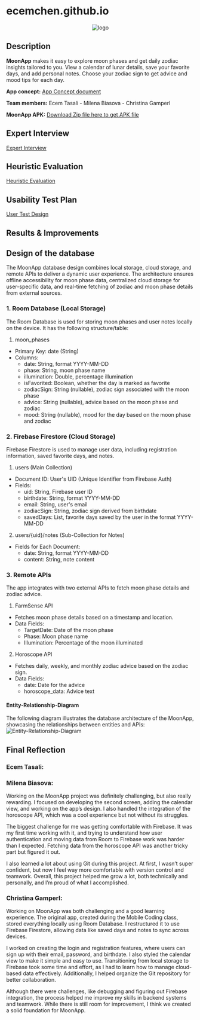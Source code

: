 # ecemchen.github.io

<p align="center">
  <img src="https://github.com/user-attachments/assets/9b19c52c-277b-4d24-b316-07b095792f32" alt="logo"/>
</p>

## Description

**MoonApp** makes it easy to explore moon phases and get daily zodiac insights tailored to you. View a calendar of lunar details, save your favorite days, and add personal notes. Choose your zodiac sign to get advice and mood tips for each day.

**App concept:**  [App Concept document](https://github.com/user-attachments/files/18476226/MoonApp_Christina.Milena.Ecem.pdf)  

**Team members:**
Ecem Tasali -
Milena Biasova -
Christina Gamperl

**MoonApp APK:**  [Download Zip file here to get APK file](https://github.com/user-attachments/files/18503868/app-release.apk.zip)


## Expert Interview
[Expert Interview](https://github.com/user-attachments/files/18478607/expert_interview.pdf)  

## Heuristic Evaluation
[Heuristic Evaluation](https://github.com/user-attachments/files/18478567/Heuristic.Evaluation.pdf)  

## Usability Test Plan
[User Test Design](https://github.com/user-attachments/files/18616052/CCL3.MoonApp.User.Test.Design.pdf)


## Results & Improvements

## Design of the database
The MoonApp database design combines local storage, cloud storage, and remote APIs to deliver a dynamic user experience. The architecture ensures offline accessibility for moon phase data, centralized cloud storage for user-specific data, and real-time fetching of zodiac and moon phase details from external sources.

### 1. Room Database (Local Storage)
The Room Database is used for storing moon phases and user notes locally on the device. 
It has the following structure/table: 

1. moon_phases
- Primary Key: date (String)
- Columns:
  - date: String, format YYYY-MM-DD
  - phase: String, moon phase name
  - illumination: Double, percentage illumination
  - isFavorited: Boolean, whether the day is marked as favorite
  - zodiacSign: String (nullable), zodiac sign associated with the moon phase
  - advice: String (nullable), advice based on the moon phase and zodiac
  - mood: String (nullable), mood for the day based on the moon phase and zodiac

### 2. Firebase Firestore (Cloud Storage)
Firebase Firestore is used to manage user data, including registration information, saved favorite days, and notes.

1. users (Main Collection)
- Document ID: User's UID (Unique Identifier from Firebase Auth)
- Fields:
  - uid: String, Firebase user ID
  - birthdate: String, format YYYY-MM-DD
  - email: String, user's email
  - zodiacSign: String, zodiac sign derived from birthdate
  - savedDays: List<String>, favorite days saved by the user in the format YYYY-MM-DD

2. users/{uid}/notes (Sub-Collection for Notes)
- Fields for Each Document:
  - date: String, format YYYY-MM-DD
  - content: String, note content

### 3. Remote APIs
The app integrates with two external APIs to fetch moon phase details and zodiac advice.

1. FarmSense API
- Fetches moon phase details based on a timestamp and location.
- Data Fields:
  - TargetDate: Date of the moon phase
  - Phase: Moon phase name
  - Illumination: Percentage of the moon illuminated

2. Horoscope API
- Fetches daily, weekly, and monthly zodiac advice based on the zodiac sign.
- Data Fields:
  - date: Date for the advice
  - horoscope_data: Advice text
 
#### Entity-Relationship-Diagram
The following diagram illustrates the database architecture of the MoonApp, showcasing the relationships between entities and APIs:
![Entity-Relationship-Diagram](https://github.com/user-attachments/assets/0186c94b-ad49-4246-bc16-bbb364aaf7ff)


## Final Reflection

### Ecem Tasali:

### Milena Biasova: 
Working on the MoonApp project was definitely challenging, but also really rewarding. I focused on developing the second screen, adding the calendar view, and working on the app’s design. I also handled the integration of the horoscope API, which was a cool experience but not without its struggles.

The biggest challenge for me was getting comfortable with Firebase. It was my first time working with it, and trying to understand how user authentication and moving data from Room to Firebase work was harder than I expected. Fetching data from the horoscope API was another tricky part but figured it out.

I also learned a lot about using Git during this project. At first, I wasn’t super confident, but now I feel way more comfortable with version control and teamwork. Overall, this project helped me grow a lot, both technically and personally, and I’m proud of what I accomplished.

### Christina Gamperl:
Working on MoonApp was both challenging and a good learning experience. The original app, created during the Mobile Coding class, stored everything locally using Room Database. I restructured it to use Firebase Firestore, allowing data like saved days and notes to sync across devices.

I worked on creating the login and registration features, where users can sign up with their email, password, and birthdate. I also styled the calendar view to make it simple and easy to use. Transitioning from local storage to Firebase took some time and effort, as I had to learn how to manage cloud-based data effectively. Additionally, I helped organize the Git repository for better collaboration.

Although there were challenges, like debugging and figuring out Firebase integration, the process helped me improve my skills in backend systems and teamwork. While there is still room for improvement, I think we created a solid foundation for MoonApp.






